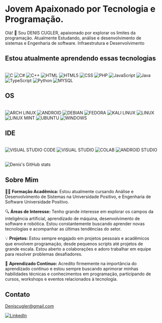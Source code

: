 # Jovem Apaixonado por Tecnologia e Programação.

Olá! 👋 Sou DENIS CUGLER, apaixonado por explorar os limites da programação. 
Atualmente Estudando,
análise e desenvolvimento de sistemas e Engenharia de software.
Infraestrutura e Desenvolvimento



## Estou atualmente aprendendo essas tecnologias  

<div style="display: inline_block"><br/>
<img aling="center" alt="C" src="https://img.shields.io/badge/C-00599C?style=for-the-badge&logo=c&logoColor=white" />
<img aling="center" alt="C#" src="https://img.shields.io/badge/C%23-239120?style=for-the-badge&logo=c-sharp&logoColor=white" />
<img aling="center" alt="C++" src="https://img.shields.io/badge/C%2B%2B-00599C?style=for-the-badge&logo=c%2B%2B&logoColor=white" />
<img aling="center" alt="HTML" src="https://img.shields.io/badge/HTML-239120?style=for-the-badge&logo=html5&logoColor=white" />
<img aling="center" alt="HTML5" src="https://img.shields.io/badge/HTML5-E34F26?style=for-the-badge&logo=html5&logoColor=white" />
<img aling="center" alt="CSS" src="https://img.shields.io/badge/CSS-239120?&style=for-the-badge&logo=css3&logoColor=white" />
<img aling="center" alt="PHP" src="https://img.shields.io/badge/PHP-777BB4?style=for-the-badge&logo=php&logoColor=white" />
<img aling="center" alt="JavaScript" src="https://img.shields.io/badge/JavaScript-F7DF1E?style=for-the-badge&logo=javascript&logoColor=black" />
<img aling="center" alt="Java" src="https://img.shields.io/badge/Java-ED8B00?style=for-the-badge&logo=openjdk&logoColor=white" />
<img aling="center" alt="TypeScript" src="https://img.shields.io/badge/TypeScript-007ACC?style=for-the-badge&logo=typescript&logoColor=white" />
<img aling="center" alt="Python" src="https://img.shields.io/badge/Python-14354C?style=for-the-badge&logo=python&logoColor=white" />
<img aling="center" alt="MYSQL" src="https://img.shields.io/badge/MySQL-00000F?style=for-the-badge&logo=mysql&logoColor=white" />

</div>

## OS

<div style="display: inline_block"><br/>
<img aling="center" alt="ARCH LINUX" src="https://img.shields.io/badge/Arch_Linux-1793D1?style=for-the-badge&logo=arch-linux&logoColor=white" />
<img aling="center" alt="ANDROID" src="https://img.shields.io/badge/Android-3DDC84?style=for-the-badge&logo=android&logoColor=white" />
<img aling="center" alt="DEBIAN" src="https://img.shields.io/badge/Debian-A81D33?style=for-the-badge&logo=debian&logoColor=white" />
<img aling="center" alt="FEDORA" src="https://img.shields.io/badge/Fedora-294172?style=for-the-badge&logo=fedora&logoColor=white" />
<img aling="center" alt="KALI LINUX" src="https://img.shields.io/badge/Kali_Linux-557C94?style=for-the-badge&logo=kali-linux&logoColor=white" />
<img aling="center" alt="LINUX" src="https://img.shields.io/badge/Linux-FCC624?style=for-the-badge&logo=linux&logoColor=black" />
<img aling="center" alt="LINUX MINT" src="https://img.shields.io/badge/Linux_Mint-87CF3E?style=for-the-badge&logo=linux-mint&logoColor=white" />
<img aling="center" alt="UBUNTU" src="https://img.shields.io/badge/Ubuntu-E95420?style=for-the-badge&logo=ubuntu&logoColor=white" />
<img aling="center" alt="WINDOWS" src="https://img.shields.io/badge/Windows-0078D6?style=for-the-badge&logo=windows&logoColor=white" />
<img aling="center" alt="" src="" />
<img aling="center" alt="" src="" />
<img aling="center" alt="" src="" />

</div>

## IDE

<div style="display: inline_block"><br/>
<img aling="center" alt="VISUAL STUDIO CODE" src="https://img.shields.io/badge/Visual_Studio_Code-0078D4?style=for-the-badge&logo=visual%20studio%20code&logoColor=whi" />
<img aling="center" alt="VISUAL STUDIO" src="https://img.shields.io/badge/Visual_Studio-5C2D91?style=for-the-badge&logo=visual%20studio&logoColor=white" />
<img aling="center" alt="COLAB" src="https://img.shields.io/badge/Colab-F9AB00?style=for-the-badge&logo=googlecolab&color=525252" />
<img aling="center" alt="ANDROID STUDIO" src="https://img.shields.io/badge/Android_Studio-3DDC84?style=for-the-badge&logo=android-studio&logoColor=white" />
<img aling="center" alt="" src="" />
<img aling="center" alt="" src="" />
<img aling="center" alt="" src="" />
<img aling="center" alt="" src="" />
<img aling="center" alt="" src="" />


</div>








![Denis's GitHub stats](https://github-readme-stats.vercel.app/api?username=Dcugleer&show_icons=true&theme=tokyonight)










## Sobre Mim

👨‍💻 **Formação Acadêmica:** 
Estou atualmente cursando Análise e Desenvolvimento de Sistemas na  Universidade Positivo, e
Engenharia de Software  Universidade Positivo.

🔍 **Áreas de Interesse:** Tenho grande interesse em explorar os campos da inteligência artificial, aprendizado de máquina, desenvolvimento de software e robótica. Estou constantemente buscando aprender novas tecnologias e acompanhar as últimas tendências do setor.

💡 **Projetos:** Estou sempre engajado em projetos pessoais e acadêmicos que envolvem programação, desde pequenos scripts até projetos de grande escala. Estou aberto a colaborações e adoro trabalhar em equipe para resolver problemas desafiadores.

🌱 **Aprendizado Contínuo:** Acredito firmemente na importância do aprendizado contínuo e estou sempre buscando aprimorar minhas habilidades técnicas e conhecimentos em programação, participando de cursos, workshops e eventos relacionados à tecnologia.

## Contato

Deniscugler@gmail.com




 [![LinkedIn](https://img.shields.io/badge/LinkedIn-0077B5?style=for-the-badge&logo=linkedin&logoColor=white)](https://www.linkedin.com/in/denis-cugler/)



